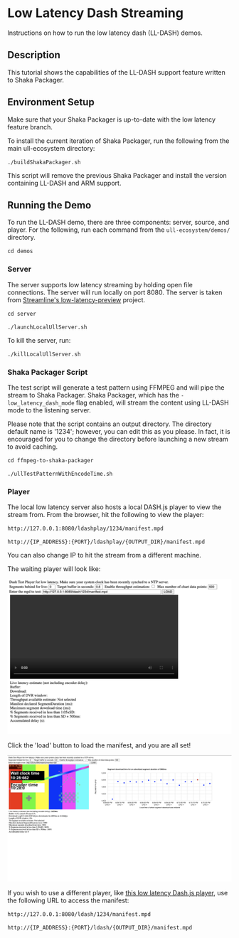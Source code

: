 # Low Latency Dash Streaming

Instructions on how to run the low latency dash (LL-DASH) demos.

## Description

This tutorial shows the capabilities of the LL-DASH support feature written to Shaka Packager.

## Environment Setup

Make sure that your Shaka Packager is up-to-date with the low latency feature branch. 

To install the current iteration of Shaka Packager, run the following from the main ull-ecosystem directory:

```
./buildShakaPackager.sh
```

This script will remove the previous Shaka Packager and install the version containing LL-DASH and ARM support. 

## Running the Demo

To run the LL-DASH demo, there are three components: server, source, and player. For the following, run each command from the `ull-ecosystem/demos/` directory.

```
cd demos
```

### Server
The server supports low latency streaming by holding open file connections. The server will run locally on port 8080. The server is taken from [Streamline's low-latency-preview](https://github.com/streamlinevideo/low-latency-preview) project.

```
cd server
```

```
./launchLocalUllServer.sh
```

To kill the server, run:
```
./killLocalUllServer.sh 
```

### Shaka Packager Script
The test script will generate a test pattern using FFMPEG and will pipe the stream to Shaka Packager. Shaka Packager, which has the `-low_latency_dash_mode` flag enabled, will stream the content using LL-DASH mode to the listening server. 

Please note that the script contains an output directory. The directory default name is '1234'; however, you can edit this as you please. In fact, it is encouraged for you to change the directory before launching a new stream to avoid caching. 

```
cd ffmpeg-to-shaka-packager
```

```
./ullTestPatternWithEncodeTime.sh
```

### Player
The local low latency server also hosts a local DASH.js player to view the stream from. From the browser, hit the following to view the player:

```
http://127.0.0.1:8080/ldashplay/1234/manifest.mpd
```

```
http://{IP_ADDRESS}:{PORT}/ldashplay/{OUTPUT_DIR}/manifest.mpd
```

You can also change IP to hit the stream from a different machine.

The waiting player will look like:

![Image of waiting low latency player](./images/LL-DASH-Player-Waiting.png)

Click the 'load' button to load the manifest, and you are all set!

![Image of low latency player](./images/LL-DASH-Player.png)

If you wish to use a different player, like [this low latency Dash.js player](https://reference.dashif.org/dash.js/latest/samples/low-latency/index.html), use the following URL to access the manifest:
```
http://127.0.0.1:8080/ldash/1234/manifest.mpd
```

```
http://{IP_ADDRESS}:{PORT}/ldash/{OUTPUT_DIR}/manifest.mpd
```